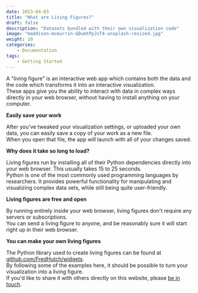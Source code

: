 ```yaml
---
date: 2023-04-03
title: "What are Living Figures?"
draft: false
description: "Datasets bundled with their own visualization code"
image: "maddison-mcmurrin-GDumtPpJsT4-unsplash-resized.jpg"
weight: 10
categories:
    - Documentation
tags:
    - Getting Started
---
```


A "living figure" is an interactive web app which contains both the data and the code which transforms it into an interactive visualization.  
These apps give you the ability to interact with data in complex ways directly in your web browser, without
having to install anything on your computer.

**Easily save your work**

After you've tweaked your visualization settings, or uploaded your own data, you can easily save a copy of your work as a new file.  
When you open that file, the app will launch with all of your changes saved.

**Why does it take so long to load?**

Living figures run by installing all of their Python dependencies directly into your web browser. This usually takes 15 to 25 seconds.  
Python is one of the most commonly used programming languages by researchers. It provides powerful functionality for manipulating and visualizing complex data sets, while still being quite user-friendly.

**Living figures are free and open**

By running entirely inside your web browser, living figures don't require any servers or subscriptions.  
You can send a living figure to anyone, and be reasonably sure it will start right up in their web browser.

**You can make your own living figures**

The Python library used to create living figures can be found at [github.com/FredHutch/widgets](https://github.com/FredHutch/widgets).  
By following some of the examples here, it should be possible to turn your visualization into a living figure.  
If you'd like to share it with others directly on this website, please [be in touch](https://github.com/FredHutch/living-figures/issues).
